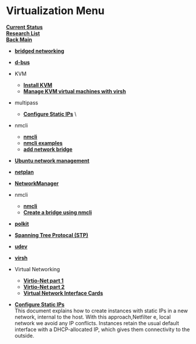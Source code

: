 # Virtualization Menu

**[Current Status](../../../development/status/weekly/current_status.md)**\
**[Research List](../../research_list.md)**\
**[Back Main](../../../README.md)**

- **[bridged networking](./bridged_networking.md)**
- **[d-bus](./d-bus.md)**
- KVM
  - **[Install KVM](./kvm/kvm_install.md)**
  - **[Manage KVM virtual machines with virsh](./kvm/manage_virtual_machines_with_virsh.md)**
- multipass
  - **[Configure Static IPs](./multipass/create_bridges_with_netplan.md)** \
- nmcli
  - **[nmcli](./nmcli/nmcli.md)**
  - **[nmcli examples](./nmcli/nmcli_examples.md)**
  - **[add network bridge](./nmcli/how_to_add_network_bridge_nmcli.md)**
- **[Ubuntu network management](./network_management.md)**
- **[netplan](./netplan.md)**
- **[NetworkManager](./network_manager.md)**
- nmcli
  - **[nmcli](./nmcli/nmcli.md)**
  - **[Create a bridge using nmcli](./nmcli/how_to_add_network_bridge_nmcli.md)**
- **[polkit](./polkit.md)**
- **[Spanning Tree Protocal (STP)](./stp.md)**
- **[udev](./udev.md)**
- **[virsh](./virsh.md)**
- Virtual Networking
  - **[Virtio-Net part 1](./virtual_networking/virtio-part1.md)**
  - **[Virtio-Net part 2](./virtual_networking/virtio-part2.md)**
  - **[Virtual Network Interface Cards](./virtual_networking/virtual_network_interface_cards.md)**

- **[Configure Static IPs](../m/multipass/config_static_ips.md)** \
This document explains how to create instances with static IPs in a new network, internal to the host. With this approach,Netfilter e, local network we avoid any IP conflicts. Instances retain the usual default interface with a DHCP-allocated IP, which gives them connectivity to the outside.
